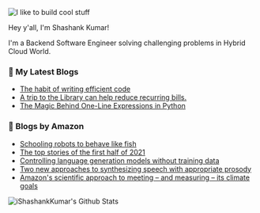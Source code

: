 ![I like to build cool stuff](https://res.cloudinary.com/dt8g3rhcy/image/upload/v1595929574/i_like_to_build_cool_shit._1_nzbwjh.png)

Hey y'all, I'm Shashank Kumar! 

I'm a Backend Software Engineer solving challenging problems in Hybrid Cloud World.

### 📕 My Latest Blogs
<!-- BLOG-POST-LIST:START -->
- [The habit of writing efficient code](https://medium.com/@ishashankkumar/the-habit-of-writing-efficient-code-153b05f04269?source=rss-d24dda280d5f------2)
- [A trip to the Library can help reduce recurring bills.](https://medium.com/swlh/a-trip-to-the-library-can-help-reduce-recurring-bills-23bca495cdf5?source=rss-d24dda280d5f------2)
- [The Magic Behind One-Line Expressions in Python](https://medium.com/swlh/the-magic-behind-one-line-expressions-in-python-816c10180c5c?source=rss-d24dda280d5f------2)
<!-- BLOG-POST-LIST:END -->

### 📕 Blogs by Amazon
<!-- AMAZON-BLOG-POST-LIST:START -->
- [Schooling robots to behave like fish](https://www.amazon.science/latest-news/swarm-robotics-radhika-nagpal-schooling-robots-to-behave-like-fish)
- [The top stories of the first half of 2021](https://www.amazon.science/latest-news/the-top-stories-of-the-first-half-of-2021)
- [Controlling language generation models without training data](https://www.amazon.science/latest-news/controlling-language-generation-models-without-training-data)
- [Two new approaches to synthesizing speech with appropriate prosody](https://www.amazon.science/blog/two-new-approaches-to-synthesizing-speech-with-appropriate-prosody)
- [Amazon's scientific approach to meeting – and measuring – its climate goals](https://www.amazon.science/blog/amazons-scientific-approach-to-meeting-and-measuring-its-climate-goals)
<!-- AMAZON-BLOG-POST-LIST:END -->



<img align="center" alt="iShashankKumar's Github Stats" src="https://github-readme-stats.vercel.app/api?username=ishashankkumar&show_icons=true&hide_border=true" />
